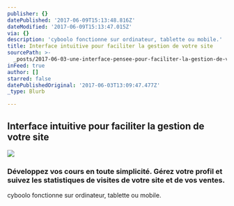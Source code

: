 ```yaml
---
publisher: {}
datePublished: '2017-06-09T15:13:48.816Z'
dateModified: '2017-06-09T15:13:47.015Z'
via: {}
description: 'cyboolo fonctionne sur ordinateur, tablette ou mobile.'
title: Interface intuitive pour faciliter la gestion de votre site
sourcePath: >-
  _posts/2017-06-03-une-interface-pensee-pour-faciliter-la-gestion-de-votre-espa.md
inFeed: true
author: []
starred: false
datePublishedOriginal: '2017-06-03T13:09:47.477Z'
_type: Blurb

---
```

## **Interface intuitive pour faciliter la gestion de votre site**
![](https://the-grid-user-content.s3-us-west-2.amazonaws.com/52f2d4f3-440c-46a4-9b2c-386828c992d6.gif)

### Développez vos cours en toute simplicité. Gérez votre profil et suivez les statistiques de visites de votre site et de vos ventes.

cyboolo fonctionne sur ordinateur, tablette ou mobile.